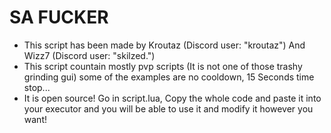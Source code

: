 # SA FUCKER
- This script has been made by Kroutaz (Discord user: "kroutaz") And Wizz7 (Discord user: "skilzed.")
- This script countain mostly pvp scripts (It is not one of those trashy grinding gui) some of the examples are no cooldown, 15 Seconds time stop...
- It is open source! Go in script.lua, Copy the whole code and paste it into your executor and you will be able to use it and modify it however you want!
